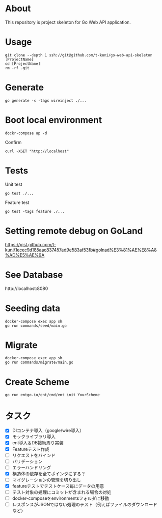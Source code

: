 # About

This repository is project skeleton for Go Web API application.

# Usage

```
git clone --depth 1 ssh://git@github.com/t-kuni/go-web-api-skeleton [ProjectName]
cd [ProjectName]
rm -rf .git 
```

# Generate 

```
go generate -x -tags wireinject ./...
```

# Boot local environment

```
dockr-compose up -d
```

Confirm

```
curl -XGET "http://localhost"
```

# Tests

Unit test

```
go test ./...
```

Feature test

```
go test -tags feature ./...
```

# Setting remote debug on GoLand

https://gist.github.com/t-kuni/1ecec9d185aac837457ad9e583af53fb#golnad%E3%81%AE%E8%A8%AD%E5%AE%9A

# See Database

http://localhost:8080

# Seeding data

```
docker-compose exec app sh
go run commands/seed/main.go
```

# Migrate

```
docker-compose exec app sh
go run commands/migrate/main.go
```

# Create Scheme

```
go run entgo.io/ent/cmd/ent init YourScheme
```

# タスク

- [x] DIコンテナ導入（google/wire導入）
- [x] モックライブラリ導入
- [x] ent導入＆DB接続周り実装
- [x] Featureテスト作成
- [ ] リクエストをバインド
- [ ] バリデーション
- [ ] エラーハンドリング
- [x] 構造体の依存を全てポインタにする？
- [ ] マイグレーションの管理を切り出し
- [x] featureテストでテストケース毎にデータの用意
- [ ] テスト対象の処理にコミットが含まれる場合の対処
- [ ] docker-composeをenvironmentsフォルダに移動
- [ ] レスポンスがJSONではない処理のテスト（例えばファイルのダウンロードなど）